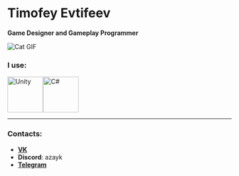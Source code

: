 # Timofey Evtifeev 

**Game Designer and Gameplay Programmer**

![Cat GIF](https://media1.tenor.com/m/89MPCBQDPKYAAAAd/plink-nerd.gif)

### I use:
<div style="display: flex; align-items: center;">
    <img src="https://franccesco.gallerycdn.vsassets.io/extensions/franccesco/unity-pack-vs-code/0.0.4/1606142155774/Microsoft.VisualStudio.Services.Icons.Default" alt="Unity" width="80" height="80">
    <img src="https://sibedge.team/upload/iblock/e2a/e2a94d0da3978f028cf0eca4b7aff454.png" alt="C#" width="80" height="80">
</div>

---

### Contacts:
- **[VK](https://vk.com/azayk_1)**
- **Discord**: azayk
- **[Telegram](https://t.me/Azayk_1)**
